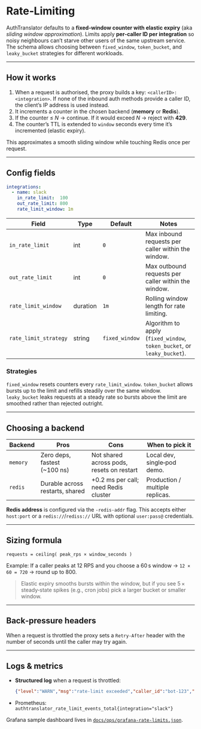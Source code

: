 # Rate‑Limiting

AuthTranslator defaults to a **fixed‑window counter with elastic expiry** (aka *sliding window approximation*). Limits apply **per‑caller ID per integration** so noisy neighbours can’t starve other users of the same upstream service. The schema allows choosing between `fixed_window`, `token_bucket`, and `leaky_bucket` strategies for different workloads.

---

## How it works

1. When a request is authorised, the proxy builds a key: `<callerID>:<integration>`. If none of the inbound auth methods provide a caller ID, the client’s IP address is used instead.
2. It increments a counter in the chosen backend (**memory** or **Redis**).
3. If the counter ≤ *N* → continue. If it would exceed *N* → reject with **429**.
4. The counter’s TTL is extended to `window` seconds every time it’s incremented (elastic expiry).

This approximates a smooth sliding window while touching Redis once per request.

---

## Config fields

```yaml
integrations:
  - name: slack
    in_rate_limit:  100
    out_rate_limit: 800
    rate_limit_window: 1m
```

| Field               | Type     | Default | Notes |
| ------------------- | -------- | ------- | ------------------------------------------- |
| `in_rate_limit`     | int      | `0`     | Max inbound requests per caller within the window. |
| `out_rate_limit`    | int      | `0`     | Max outbound requests per caller within the window. |
| `rate_limit_window` | duration | `1m`    | Rolling window length for rate limiting. |
| `rate_limit_strategy` | string | `fixed_window` | Algorithm to apply (`fixed_window`, `token_bucket`, or `leaky_bucket`). |

### Strategies

`fixed_window` resets counters every `rate_limit_window`.
`token_bucket` allows bursts up to the limit and refills steadily over the same window.
`leaky_bucket` leaks requests at a steady rate so bursts above the limit are smoothed rather than rejected outright.

---

## Choosing a backend

| Backend  | Pros                            | Cons                                      | When to pick it                 |
| -------- | ------------------------------- | ----------------------------------------- | ------------------------------- |
| `memory` | Zero deps, fastest (\~100 ns)   | Not shared across pods, resets on restart | Local dev, single‑pod demo.     |
| `redis`  | Durable across restarts, shared | +0.2 ms per call; need Redis cluster      | Production / multiple replicas. |

**Redis address** is configured via the `-redis-addr` flag. This accepts either
`host:port` or a `redis://`/`rediss://` URL with optional `user:pass@` credentials.

---

## Sizing formula

```
requests = ceiling( peak_rps × window_seconds )
```

Example: If a caller peaks at 12 RPS and you choose a 60 s window → `12 × 60 = 720` → round up to 800.

> Elastic expiry smooths bursts within the window, but if you see 5 × steady‑state spikes (e.g., cron jobs) pick a larger bucket or smaller window.

---

## Back‑pressure headers

When a request is throttled the proxy sets a `Retry‑After` header with the number of seconds until the caller may try again.

---

## Logs & metrics

* **Structured log** when a request is throttled:

  ```json
  {"level":"WARN","msg":"rate‑limit exceeded","caller_id":"bot‑123","integration":"slack","limit":800,"window":"60s"}
  ```
* Prometheus: `authtranslator_rate_limit_events_total{integration="slack"}`

Grafana sample dashboard lives in [`docs/ops/grafana-rate-limits.json`](ops/grafana-rate-limits.json).
